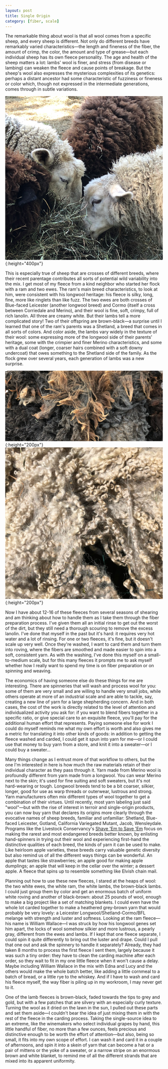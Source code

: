 ```yaml
---
layout: post
title: Single Origin
category: [fiber, scale]
---
```


The remarkable thing about wool is that all wool comes from a specific sheep, and every sheep is different. Not only do different breeds have remarkably varied characteristics—the length and fineness of the fiber, the amount of crimp, the color, the amount and type of grease—but each individual sheep has its own fleece personality. The age and health of the sheep matters a lot: lambs' wool is finer, and stress (from disease or lambing) can weaken the fleece and cause points of breakage. But the sheep's wool also expresses the mysterious complexities of its genetics: perhaps a distant ancestor had some characteristic of fuzziness or fineness or color which, though not expressed in the intermediate generations, comes through in subtle variations. 

![close-up of wool](../images/sheep-eating.jpeg){:height="400px"}

This is especially true of sheep that are crosses of different breeds, where their recent parentage contributes all sorts of potential wild variability into the mix. I get most of my fleece from a kind neighbor who started her flock with a ram and two ewes. The ram's main breed characteristics, to look at him, were consistent with his longwool heritage: his fleece is silky, long, fine, more like ringlets than like fuzz. The two ewes are both crosses of Blue-faced Leicester (another longwool breed) and Cormo (itself a cross between Corriedale and Merino), and their wool is fine, soft, crimpy, full of rich lanolin. All three are creamy white. But their lambs tell a more complicated story! Two of their offspring are brown-black—a surprise until I learned that one of the ram's parents was a Shetland, a breed that comes in all sorts of colors. And color aside, the lambs vary widely in the texture of their wool: some expressing more of the longwool side of their parents' heritage, some with the crimpier and finer Merino characteristics, and some with a dual coat (longer, coarser hairs combined with a soft downy undercoat) that owes something to the Shetland side of the family. As the flock grew over several years, each generation of lambs was a new surprise.

![close-up of wool](../images/wool-grey-brown.jpeg){:height="200px"}![close-up of wool](../images/wool-ringlets.jpeg){:height="200px"}


Now I have about 12-16 of these fleeces from several seasons of shearing and am thinking about how to handle them as I take them through the fiber preparation process. I've given them all an initial rinse to get out the worst of the dirt, but they still need a thorough scouring to remove the excess lanolin. I've done that myself in the past but it's hard: it requires very hot water and a lot of rinsing. For one or two fleeces, it's fine, but it doesn't scale up very well. Once they're washed, I want to card them and turn them into roving, where the fibers are smoothed and made easier to spin into a soft, consistent yarn. As with the washing, I've done this myself on a small-to-medium scale, but for this many fleeces it prompts me to ask myself whether how I really want to spend my time is on fiber preparation or on spinning and weaving.

The economics of having someone else do these things for me are interesting. There are spinneries that will wash and process wool for you: some of them are very small and are willing to handle very small jobs, while others operate at more of an industrial scale and are able to tackle, say, creating a new line of yarn for a large shepherding concern. And in both cases, the cost of the work is directly related to the level of attention and individualized activity you ask for: if you want to blend fibers together in a specific ratio, or give special care to an exquisite fleece, you'll pay for the additional human effort that represents. Paying someone else for work I could do myself reminds me what my own effort is worth and also gives me a metric for translating it into other kinds of goods: in addition to getting the fleece washed and carded, I could get it spun into yarn for me—or I could use that money to buy yarn from a store, and knit it into a sweater—or I could buy a sweater...

Many things change as I entrust more of that workflow to others, but the one I'm interested in here is how much the raw materials retain of their individual character as they pass through it. Yarn made from Merino wool is profoundly different from yarn made from a longwool. You can wear Merino next to the skin; it's used for fine suiting and soft sweaters, but it's not hard-wearing or tough. Longwool breeds tend to be a bit coarser, silkier, longer, good for use as warp threads or outerwear, lustrous and strong. Yarn manufacturers often mix different types of wool together to get a combination of their virtues. Until recently, most yarn labeling just said "wool"—but with the rise of interest in terroir and single-origin products, you can now buy yarn that declares its origins more clearly through the evocative names of sheep breeds, familiar and unfamiliar: Shetland, Blue-faced Leicester, Gotland, California Variegated Mutant, Jacob, Wensleydale. Programs like the Livestock Conservancy's [Shave 'Em to Save 'Em](https://livestockconservancy.org/get-involved/shave-em-to-save-em/) focus on making the rarest and most endangered breeds better known, by enlisting hand-spinners in trying out their wool and experiencing first-hand the distinctive qualities of each breed, the kinds of yarn it can be used to make. Like heirloom apple varieties, these breeds carry valuable genetic diversity but also remind us of all the different ways things can be wonderful. An apple that tastes like strawberries; an apple good for making apple dumplings; an apple that will keep in the cellar over the winter; a dessert apple. A fleece that spins up to resemble something like Elvish chain mail.

Planning out how to use these new fleeces, I stared at the heaps of wool: the two white ewes, the white ram, the white lambs, the brown-black lambs. I could just group them by color and get an enormous batch of uniform white roving and another of black-brown: about 25 pounds of wool, enough to make a big project like a set of matching blankets. I could even have the whole lot carded together to make a heathered grey-brown yarn that would probably be very lovely: a Leicester Longwool/Shetland-Cormo/BFL melange with strength and luster and softness. Looking at the ram fleece—his name is William Wallace—I was struck by how his longwool genes set him apart, the locks of wool somehow silkier and more lustrous, a pearly gray, different from the ewes and lambs. If I kept that one fleece separate, I could spin it quite differently to bring out the luster and drape. Could I pull that one out and ask the spinnery to handle it separately? Already, they had taken 8 months to process the first fleece I sent them, largely because it was such a tiny order: they have to clean the carding machine after each order, so they wait to fit in my one little fleece when it won't cause a delay. Maybe including William Wallace in the mix with Edna and Lucy and the others would make the whole batch better, like adding a little cornmeal to a batch of bread, or a little rye to the whiskey. And if I have to wash and card his fleece myself, the way fiber is piling up in my workroom, I may never get to it. 

One of the lamb fleeces is brown-black, faded towards the tips to grey and gold, but with a few patches that are silvery with an especially curly texture. Turning the wool as it dried on the lawn in the sun, I pulled out these parts and set them aside—I couldn't bear the idea of just mixing them in with the rest of the fleece in the carding process. Taking the single-source idea to an extreme, like the winemakers who select individual grapes by hand, this little handful of fiber, no more than a few ounces, feels precious and distinctive enough to be worth the effort of attention—but also, being so small, it fits into my own scope of effort. I can wash it and card it in a couple of afternoons, and spin it into a skein of yarn that can become a hat or a pair of mittens or the yoke of a sweater, or a narrow stripe on an enormous brown and white blanket, to remind me of all the different strands that are mixed into its apparent uniformity.